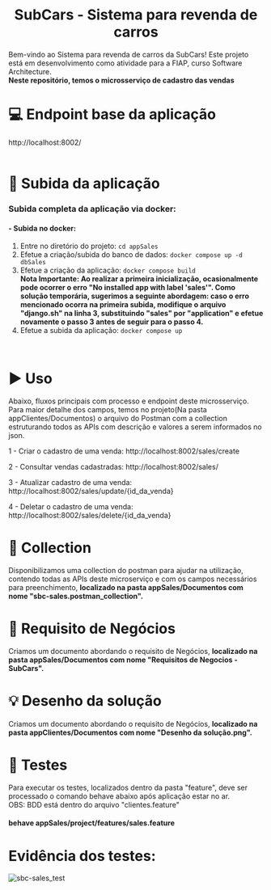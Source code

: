 <h1 align="center"> SubCars - Sistema para revenda de carros </h1>
Bem-vindo ao Sistema para revenda de carros da SubCars! Este projeto está em desenvolvimento como atividade para a FIAP, curso Software Architecture.	
<br/>
<b>Neste repositório, temos o microsserviço de cadastro das vendas</b>

# :computer: Endpoint base da aplicação
http://localhost:8002/
<br/>
<br/>

# :hammer: Subida da aplicação
### Subida completa da aplicação via docker:

#### - Subida no docker:
1. Entre no diretório do projeto: `cd appSales`
2. Efetue a criação/subida do banco de dados: `docker compose up -d dbSales`
3. Efetue a criação da aplicação: `docker compose build`                                                                                                                                                                                                                                                     
      <b>Nota Importante:
      Ao realizar a primeira inicialização, ocasionalmente pode ocorrer o erro "No installed app with label 'sales'". Como solução temporária, sugerimos a seguinte abordagem: caso o erro mencionado ocorra na primeira subida, modifique o arquivo "django.sh" na linha       3, substituindo "sales" por "application" e efetue novamente o passo 3 antes de seguir para o passo 4.</b>
4. Efetue a subida da aplicação: `docker compose up`
<br/>
  
# :arrow_forward: Uso 
Abaixo, fluxos principais com processo e endpoint deste microsserviço. Para maior detalhe dos campos, temos no projeto(Na pasta appClientes/Documentos) o arquivo do Postman com a collection estruturando todos as APIs com descrição e valores a serem informados no json.

1 - Criar o cadastro de uma venda: http://localhost:8002/sales/create

2 - Consultar vendas cadastradas: http://localhost:8002/sales/

3 - Atualizar cadastro de uma venda: http://localhost:8002/sales/update/{id_da_venda}

4 - Deletar o cadastro de uma venda: http://localhost:8002/sales/delete/{id_da_venda}

# :page_with_curl: Collection
Disponibilizamos uma collection do postman para ajudar na utilização, contendo todas as APIs deste microserviço e com os campos necessários para preenchimento, <b>localizado na pasta appSales/Documentos com nome "sbc-sales.postman_collection".</b>

# :page_with_curl: Requisito de Negócios
Criamos um documento abordando o requisito de Negócios, <b>localizado na pasta appSales/Documentos com nome "Requisitos de Negocios - SubCars".</b>

# :bulb: Desenho da solução 
Criamos um documento abordando o requisito de Negócios, <b>localizado na pasta appClientes/Documentos com nome "Desenho da solução.png".</b>

# :test_tube: Testes
Para executar os testes, localizados dentro da pasta "feature", deve ser processado o comando behave abaixo após aplicação estar no ar.
<br/>
OBS: BDD está dentro do arquivo "clientes.feature"

#### behave appSales/project/features/sales.feature

# Evidência dos testes:

![sbc-sales_test](https://github.com/user-attachments/assets/447dc9c5-d23e-49c2-aec9-ed485079981d)
